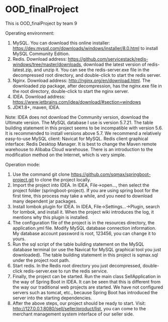 # OOD_finalProject
This is OOD_finalProject by team 9

Operating environment:

1. MySQL. You can download this online installer: https://dev.mysql.com/downloads/windows/installer/8.0.html to install MySQL Community Edition.
2. Redis. Download address: https://github.com/servicestack/redis-windows/tree/master/downloads, download the latest version of redis-latest.zip, and unzip it. You can see the redis-server.exe file in the decompressed root directory, and double-click to start the redis server.
3. Nginx. Download address: http://nginx.org/en/download.html. The downloaded zip package, after decompression, has the nginx.exe file in the root directory, double-click to start the nginx server.
4. IDEA. Download address: https://www.jetbrains.com/idea/download/#section=windows
5. JDK1.8+, maven, IDEA.

Note: IDEA does not download the Community version, download the Ultimate version. The MySQL database I use is version 5.7.21. The table building statement in this project seems to be incompatible with version 5.6. It is recommended to install versions above 5.7. We recommend a relatively easy-to-use MySQL client: Navicat for MySQL. Redis client graphical interface: Redis Desktop Manager. It is best to change the Maven remote warehouse to Alibaba Cloud warehouse. There is an introduction to the modification method on the Internet, which is very simple.

Operation mode:

1. Use the command git clone https://github.com/sqmax/springboot-project.git to clone the project locally.
2. Import the project into IDEA. In IDEA, File->open..., then select the project folder (springboot-project). If you are using spring boot for the first time, this process may take a while, and you need to download many dependent jar packages.
3. Install lombok plugin for IDEA. In IDEA, File->Settings...->Plugin, search for lombok, and install it. When the project wiki introduces the log, it mentions why this plugin is installed.
4. The configuration file of the project is in the resources directory, the application.yml file. Modify MySQL database connection information. My database account password is root, 123456, you can change it to yours.
5. Run the sql script of the table building statement on the MySQL database terminal (or use the Navicat for MySQL graphical tool you just downloaded). The table building statement in this project is sqmax.sql under the project root path.
6. Start redis. In the Redis root directory you just decompressed, double-click redis-server.exe to run the redis service.
7. Finally, the project can be started. Run the main class SellApplication in the way of Spring Boot in IDEA. It can be seen that this is different from the way our traditional web projects are started. We have not configured servers such as tomcat, etc., because Spring Boot has introduced the server into the starting dependencies.
8. After the above steps, our project should be ready to start. Visit: http://127.0.0.1:8080/sell/seller/product/list, you can come to the merchant management system interface of our seller side. 
